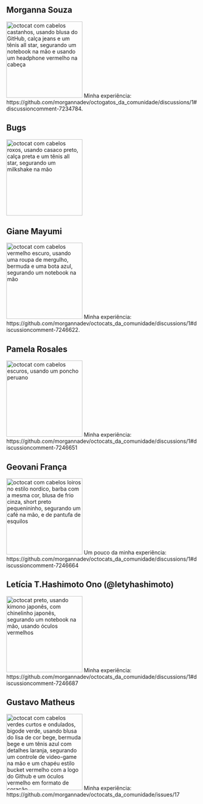 ## Morganna Souza
<img src="https://i.imgur.com/vyuKbNO.png" alt="octocat com cabelos castanhos, usando blusa do GitHub, calça jeans e um tênis all star, segurando um notebook na mão e usando um headphone vermelho na cabeça" width="200">
Minha experiência: https://github.com/morgannadev/octogatos_da_comunidade/discussions/1#discussioncomment-7234784.

## Bugs
<img src="https://i.imgur.com/LSCZgpS.png" alt="octocat com cabelos roxos, usando casaco preto, calça preta e um tênis all star, segurando um milkshake na mão" width="200">

## Giane Mayumi
<img src="https://i.imgur.com/nQtyutY.png" alt="octocat com cabelos vermelho escuro, usando uma roupa de mergulho, bermuda e uma bota azul, segurando um notebook na mão" width="200">
Minha experiência: https://github.com/morgannadev/octocats_da_comunidade/discussions/1#discussioncomment-7246622.

## Pamela Rosales
<img src="https://i.imgur.com/2qOlodZ.png" alt="octocat com cabelos escuros, usando um poncho peruano" width="200">
Minha experiência: https://github.com/morgannadev/octocats_da_comunidade/discussions/1#discussioncomment-7246651

## Geovani França
<img src="https://i.imgur.com/dtWl1WM.png" alt="octocat com cabelos loiros no estilo nordico, barba com a mesma cor, blusa de frio cinza, short preto pequenininho, segurando um café na mão, e de pantufa de esquilos" width="200">
Um pouco da minha experiência: https://github.com/morgannadev/octocats_da_comunidade/discussions/1#discussioncomment-7246664

## Letícia T.Hashimoto Ono (@letyhashimoto)
<img src="https://imgur.com/a/oZe8rKe" alt="octocat preto, usando kimono japonês, com chinelinho japonês, segurando um notebook na mão, usando óculos vermelhos" width="200">
Minha experiência: https://github.com/morgannadev/octocats_da_comunidade/discussions/1#discussioncomment-7246687

## Gustavo Matheus
<img src="https://i.imgur.com/8J8GyU4.png" alt="octocat com cabelos verdes curtos e ondulados, bigode verde, usando blusa do lisa de cor bege, bermuda bege e um tênis azul com detalhes laranja, segurando um controle de video-game na mão e um chapéu estilo bucket vermelho com a logo do Github e um óculos vermelho em formato de coração." width="200">
Minha experiência: https://github.com/morgannadev/octocats_da_comunidade/issues/17
